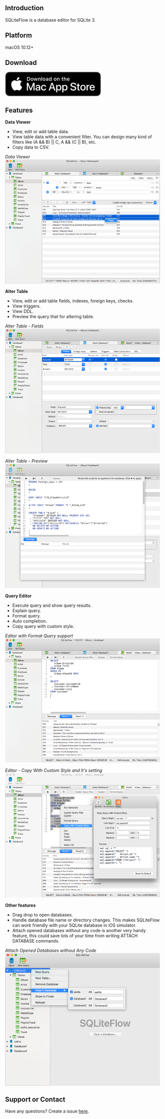 ## Introduction
SQLiteFlow is a database editor for SQLite 3.

## Platform
macOS 10.12+ 

## Download
[![Download](DownloadOnTheMacAppStore.svg)](https://itunes.apple.com/app/id1378587993)

## Features

**Data Viewer**

- View, edit or add table data.
- View table data with a convenient filter. You can design many kind of filters like (A && B) \|\| C, A && (C \|\| B), etc.
- Copy data to CSV.

*Data Viewer*
![](DataView.png)


**Alter Table**

- View, edit or add table fields, indexes, foreign keys, checks.
- View triggers.
- View DDL.
- Preview the query that for altering table.


*Alter Table - Fields*
![Alter Table - Fields](AlterTable.png)

*Alter Table - Preview*
![Alter Table - Preview](AlterPreview.png)

**Query Editor**

- Execute query and show query results.
- Explain query.
- Format query.
- Auto completion.
- Copy query with custom style.

*Editor with Format Query support*
![Editor](Editor.png)

*Editor - Copy With Custom Style and It's setting*
![Editor - CopyWithCustomStyle](CopyWithCustomStyle.png)

**Other features**

- Drag drop to open databases.
- Handle database file name or directory changes. This makes SQLiteFlow can work friendly with your SQLite database in iOS simulator.
- Attach opened databases without any code is another very handy feature, this could save lots of your time from writing ATTACH DATABASE commands.

*Attach Opened Databases without Any Code*
![UI - Attach Database](AttachDatabase.png)

## Support or Contact

Have any questions? Create a issue [here](https://github.com/SQLiteFlow/SQLiteFlow-Issues/issues).
